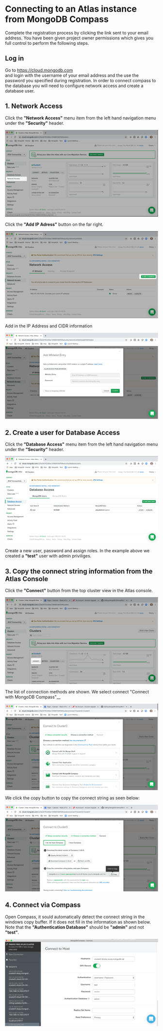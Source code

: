 # Connecting to an Atlas instance from MongoDB Compass

Complete the registration process by clicking the link sent to your email address.  You have been given project owner permissions which gives you full control to perform the following steps.

## Log in
Go to https://cloud.mongodb.com   
and login with the username of your email address and the use the password you specified during registration.  In order to connect compass to the database you will need to configure network access and create a database user.

## 1. Network Access
Click the __"Network Access"__ menu item from the left hand navigation menu under the __"Security"__ header.

![Network](img/networkAccess.png "Network")   

Click the __"Add IP Adress"__ button on the far right.

![IP](img/addIP.png "IP")  

Add in the IP Address and CIDR information

![IP](img/addIP2.png "IP")  

## 2. Create a user for Database Access
Click the __"Database Access"__ menu item from the left hand navigation menu under the __"Security"__ header.   

![database](img/databaseAccess.png "database")  

Create a new user, password and assign roles.  In the example above we created a __"test"__ user with admin priviliges.

## 3. Copy the connect string information from the Atlas Console
Click the __"Connect"__ button from the top cluster view in the Atlas console.   

![connect](img/connect1.png "connect") 

The list of connection methods are shown.  We select connect "Connect with MongoDB Compass"__   

![connect](img/connect2.png "connect") 

We click the copy button to copy the connect string as seen below:   

![connect](img/connect3.png "connect") 

## 4. Connect via Compass
Open Compass, it sould automatically detect the connect string in the windows copy buffer.  If it does not fill in the information as shown below.  Note that the __"Authentication Database"__ should be __"admin"__ and not __"test"__.

![copmass](img/compassConnect.png "compass") 




